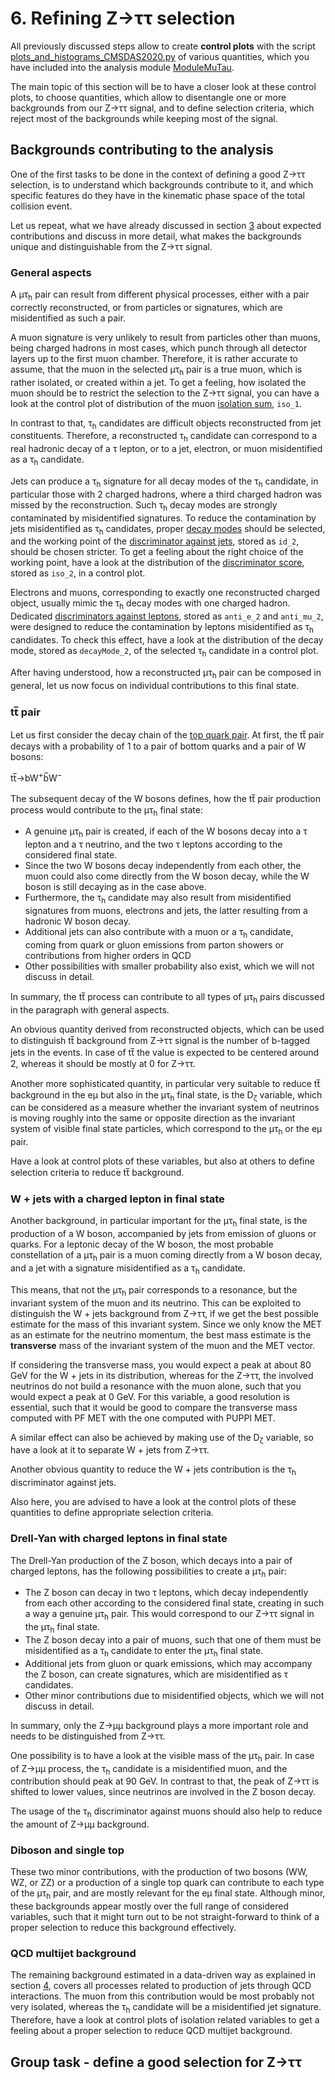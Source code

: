 # 6. Refining Z&rarr;&tau;&tau; selection

All previously discussed steps allow to create **control plots** with the script
[plots_and_histograms_CMSDAS2020.py](../../Plotter/plots_and_histograms_CMSDAS2020.py) of various quantities, which you have included into the analysis module
[ModuleMuTau](../../PicoProducer/python/analysis/CMSDAS2020/ModuleMuTau.py).

The main topic of this section will be to have a closer look at these control plots, to choose quantities, which allow to disentangle one or more backgrounds from
our Z&rarr;&tau;&tau; signal, and to define selection criteria, which reject most of the backgrounds while keeping most of the signal.

## Backgrounds contributing to the analysis

One of the first tasks to be done in the context of defining a good Z&rarr;&tau;&tau; selection, is to understand which backgrounds contribute to it, and which specific
features do they have in the kinematic phase space of the total collision event.

Let us repeat, what we have already discussed in section [3](preselection.md#processes-contributing-to-a-z%CF%84%CF%84-final-state) about expected contributions and discuss
in more detail, what makes the backgrounds unique and distinguishable from the Z&rarr;&tau;&tau; signal.

### General aspects

A &mu;&tau;<sub>h</sub> pair can result from different physical processes, either with a pair correctly reconstructed,
or from particles or signatures, which are misidentified as such a pair.

A muon signature is very unlikely to result from particles other than muons, being charged hadrons
in most cases, which punch through all detector layers up to the first muon chamber. Therefore, it is rather accurate to assume, that the muon in the selected
&mu;&tau;<sub>h</sub> pair is a true muon, which is rather isolated, or created within a jet. To get a feeling, how isolated the muon should be to restrict the
selection to the Z&rarr;&tau;&tau; signal, you can have a look at the control plot of distribution of the muon
[isolation sum](https://github.com/ArturAkh/TauFW/blob/master/PicoProducer/python/analysis/CMSDAS2020/ModuleMuTau.py#L182), `iso_1`.

In contrast to that, &tau;<sub>h</sub> candidates are difficult objects reconstructed from jet constituents. Therefore, a reconstructed &tau;<sub>h</sub> candidate can
correspond to a real hadronic decay of a &tau; lepton, or to a jet, electron, or muon misidentified as a &tau;<sub>h</sub> candidate.

Jets can produce a &tau;<sub>h</sub> signature for all decay modes of the &tau;<sub>h</sub> candidate, in particular those with 2 charged hadrons, where a third
charged hadron was missed by the reconstruction. Such &tau;<sub>h</sub> decay modes are strongly contaminated by misidentified signatures. To reduce the contamination
by jets misidentified as &tau;<sub>h</sub> candidates, proper
[decay modes](../../PicoProducer/python/analysis/CMSDAS2020/ModuleMuTau.py#L124) should be selected,
and the working point of the [discriminator against jets](../../PicoProducer/python/analysis/CMSDAS2020/ModuleMuTau.py#L127), stored as `id_2`, should
be chosen stricter. To get a feeling about the right choice of the working point, have a look at the distribution of the
[discriminator score](../../PicoProducer/python/analysis/CMSDAS2020/ModuleMuTau.py#L190), stored as `iso_2`, in a control plot.

Electrons and muons, corresponding to exactly one reconstructed charged object, usually mimic the &tau;<sub>h</sub> decay modes with one charged hadron. Dedicated
[discriminators against leptons](../../PicoProducer/python/analysis/CMSDAS2020/ModuleMuTau.py#L127), stored as `anti_e_2` and `anti_mu_2`,
were designed to reduce the contamination by leptons
misidentified as &tau;<sub>h</sub> candidates. To check this effect, have a look at the distribution of the decay mode, stored as `decayMode_2`, of the selected
&tau;<sub>h</sub> candidate in a control plot.

After having understood, how a reconstructed &mu;&tau;<sub>h</sub> pair can be composed in general, let us now focus on individual contributions to this final state.

### tt&#773; pair

Let us first consider the decay chain of the [top quark pair](https://pdg.lbl.gov/2020/reviews/rpp2020-rev-top-quark.pdf).
At first, the tt&#773; pair decays with a probability of 1 to a pair of bottom quarks and a pair of W bosons:

tt&#773;&rarr;bW<sup>&plus;</sup>b&#773;W<sup>&minus;</sup>

The subsequent decay of the W bosons defines, how the tt&#773; pair production process would contribute to the &mu;&tau;<sub>h</sub> final state:

* A genuine &mu;&tau;<sub>h</sub> pair is created, if each of the W bosons decay into a &tau; lepton and a &tau; neutrino, and the two &tau; leptons according to the considered
final state.
* Since the two W bosons decay independently from each other, the muon could also come directly from the W boson decay, while the W boson is still decaying as in the case above.
* Furthermore, the &tau;<sub>h</sub> candidate may also result from misidentified signatures from muons, electrons and jets, the latter resulting from a hadronic W boson
decay.
* Additional jets can also contribute with a muon or a &tau;<sub>h</sub> candidate, coming from quark or gluon emissions from parton showers or contributions
from higher orders in QCD
* Other possibilities with smaller probability also exist, which we will not discuss in detail.

In summary, the tt&#773; process can contribute to all types of &mu;&tau;<sub>h</sub> pairs discussed in the paragraph with general aspects.

An obvious quantity derived from reconstructed objects, which can be used to distinguish tt&#773; background from Z&rarr;&tau;&tau; signal is the number of b-tagged
jets in the events. In case of tt&#773; the value is expected to be centered around 2, whereas it should be mostly at 0 for Z&rarr;&tau;&tau;.

Another more sophisticated quantity, in particular very suitable to reduce tt&#773; background in the e&mu; but also in the &mu;&tau;<sub>h</sub> final state,
is the D<sub>&zeta;</sub> variable,
which can be considered as a measure whether the invariant system of neutrinos is moving roughly into the same or opposite direction as the invariant system of visible
final state particles, which correspond to the &mu;&tau;<sub>h</sub> or the e&mu; pair.

Have a look at control plots of these variables, but also at others to define selection criteria to reduce tt&#773; background.

### W + jets with a charged lepton in final state

Another background, in particular important for the &mu;&tau;<sub>h</sub> final state, is the production of a W boson, accompanied by jets from emission of gluons or quarks.
For a leptonic decay of the W boson, the most probable constellation of a &mu;&tau;<sub>h</sub> pair is a muon coming directly from a W boson decay, and a jet with
a signature misidentified as a &tau;<sub>h</sub> candidate.

This means, that not the &mu;&tau;<sub>h</sub> pair corresponds to a resonance, but the invariant system of the muon and its neutrino. This can be exploited
to distinguish the W + jets background from Z&rarr;&tau;&tau;, if we get the best possible estimate for the mass of this invariant system. Since we only know
the MET as an estimate for the neutrino momentum, the best mass estimate is the **transverse** mass of the invariant system
of the muon and the MET vector.

If considering the transverse mass, you would expect a peak at about 80 GeV for the W + jets in its distribution, whereas for the Z&rarr;&tau;&tau;, the involved neutrinos
do not build a resonance with the muon alone, such that you would expect a peak at 0 GeV. For this variable, a good resolution is essential, such that it would be good
to compare the transverse mass computed with PF MET with the one computed with PUPPI MET.

A similar effect can also be achieved by making use of the D<sub>&zeta;</sub> variable, so have a look at it to separate W + jets from Z&rarr;&tau;&tau;.

Another obvious quantity to reduce the W + jets contribution is the &tau;<sub>h</sub> discriminator against jets.

Also here, you are advised to have a look at the control plots of these quantities to define appropriate selection criteria.

### Drell-Yan with charged leptons in final state

The Drell-Yan production of the Z boson, which decays into a pair of charged leptons, has the following possibilities to create a &mu;&tau;<sub>h</sub> pair:

* The Z boson can decay in two &tau; leptons, which decay independently from each other according to the considered final state, creating in such a way a genuine
 &mu;&tau;<sub>h</sub> pair. This would correspond to our Z&rarr;&tau;&tau; signal in the &mu;&tau;<sub>h</sub> final state.
* The Z boson decay into a pair of muons, such that one of them must be misidentified as a &tau;<sub>h</sub> candidate to enter the &mu;&tau;<sub>h</sub> final state.
* Additional jets from gluon or quark emissions, which may accompany the Z boson, can create signatures, which are misidentified as &tau; candidates.
* Other minor contributions due to misidentified objects, which we will not discuss in detail.

In summary, only the Z&rarr;&mu;&mu; background plays a more important role and needs to be distinguished from Z&rarr;&tau;&tau;.

One possibility is to have a look
at the visible mass of the &mu;&tau;<sub>h</sub> pair. In case of Z&rarr;&mu;&mu; process, the &tau;<sub>h</sub> candidate is a misidentified muon, and the contribution
should peak at 90 GeV. In contrast to that, the peak of Z&rarr;&tau;&tau; is shifted to lower values, since neutrinos are involved in the Z boson decay.

The usage of the &tau;<sub>h</sub> discriminator against muons should also help to reduce the amount of Z&rarr;&mu;&mu; background.

### Diboson and single top

These two minor contributions, with the production of two bosons (WW, WZ, or ZZ) or a production of a single top quark can contribute to each type of the
&mu;&tau;<sub>h</sub> pair, and are mostly relevant for the e&mu; final state.
Although minor, these backgrounds appear mostly over the full range of considered variables, such that
it might turn out to be not straight-forward to think of a proper selection to reduce this background effectively.

### QCD multijet background

The remaining background estimated in a data-driven way as explained in section [4](norm_and_corr_exp.md#data-driven-estimation-of-qcd-multijet-background), covers all
processes related to production of jets through QCD interactions. The muon from this contribution would be most probably not very isolated, whereas the &tau;<sub>h</sub>
candidate will be a misidentified jet signature. Therefore, have a look at control plots of isolation related variables to get a feeling about a proper selection to reduce
QCD multijet background.


## Group task - define a good selection for Z&rarr;&tau;&tau;
